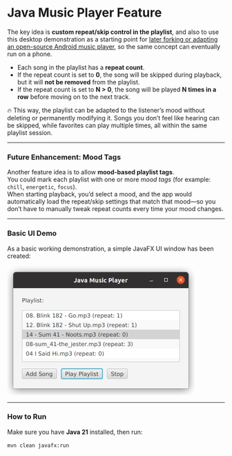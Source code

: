 # Java Music Player Feature

The key idea is **custom repeat/skip control in the playlist**, and also to use this desktop demonstration as a starting point for <u>later forking or adapting an open-source Android music player</u>, so the same concept can eventually run on a phone.

* Each song in the playlist has a **repeat count**.
* If the repeat count is set to **0**, the song will be skipped during playback, but it will **not be removed** from the playlist.
* If the repeat count is set to **N > 0**, the song will be played **N times in a row** before moving on to the next track.

:fire: This way, the playlist can be adapted to the listener’s mood without deleting or permanently modifying it. Songs you don’t feel like hearing can be skipped, while favorites can play multiple times, all within the same playlist session.

---

### Future Enhancement: Mood Tags
Another feature idea is to allow **mood-based playlist tags**.  
You could mark each playlist with one or more *mood tags* (for example: `chill`, `energetic`, `focus`).  
When starting playback, you’d select a mood, and the app would automatically load the repeat/skip settings that match that mood—so you don’t have to manually tweak repeat counts every time your mood changes.

---

### Basic UI Demo
As a basic working demonstration, a simple JavaFX UI window has been created:

![Basic JavaFX UI](javafx_demo.jpg)

---

### How to Run

Make sure you have **Java 21** installed, then run:

```bash
mvn clean javafx:run
